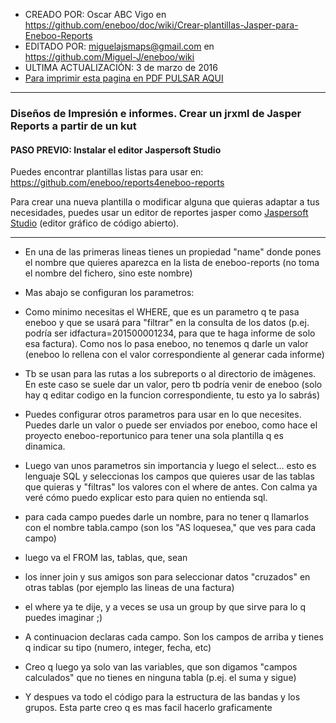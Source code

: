 * CREADO POR: Oscar ABC Vigo en https://github.com/eneboo/doc/wiki/Crear-plantillas-Jasper-para-Eneboo-Reports
* EDITADO POR: miguelajsmaps@gmail.com en https://github.com/Miguel-J/eneboo/wiki
* ULTIMA ACTUALIZACIÓN: 3 de marzo de 2016
* [Para imprimir esta pagina en PDF PULSAR AQUI](https://gitprint.com/Miguel-J/eneboo/wiki/Dise%C3%B1os-de-Impresi%C3%B3n-e-informes%3A-Configurar-archivos-Jasper-Reports)

---

### Diseños de Impresión e informes. Crear un jrxml de Jasper Reports a partir de un kut

#### PASO PREVIO: Instalar el editor Jaspersoft Studio


Puedes encontrar plantillas listas para usar en: https://github.com/eneboo/reports4eneboo-reports

Para crear una nueva plantilla o modificar alguna que quieras adaptar a tus necesidades, puedes usar un editor de reportes jasper como [Jaspersoft Studio](http://community.jaspersoft.com/project/jaspersoft-studio) (editor gráfico de código abierto).

---

- En una de las primeras lineas tienes un propiedad "name" donde pones el nombre que quieres aparezca en la lista de eneboo-reports (no toma el nombre del fichero, sino este nombre)

- Mas abajo se configuran los parametros:

* Como minimo necesitas el WHERE, que es un parametro q te pasa eneboo y que se usará para "filtrar" en la consulta de los datos (p.ej. podría ser idfactura=201500001234, para que te haga informe de solo esa factura). Como nos lo pasa eneboo, no tenemos q darle un valor (eneboo lo rellena con el valor correspondiente al generar cada informe)

* Tb se usan para las rutas a los subreports o al directorio de imàgenes. En este caso se suele dar un valor, pero tb podría venir de eneboo (solo hay q editar codigo en la funcion correspondiente, tu esto ya lo sabrás)

* Puedes configurar otros parametros para usar en lo que necesites. Puedes darle un valor o puede ser enviados por eneboo, como hace el proyecto eneboo-reportunico para tener una sola plantilla q es dinamica.

- Luego van unos parametros sin importancia y luego el select... esto es lenguaje SQL y seleccionas los campos que quieres usar de las tablas que quieras y "filtras" los valores con el where de antes. Con calma ya veré cómo puedo explicar esto para quien no entienda sql.


* para cada campo puedes darle un nombre, para no tener q llamarlos con el nombre tabla.campo (son los "AS loquesea," que ves para cada campo)

* luego va el FROM las, tablas, que, sean

* los inner join y sus amigos son para seleccionar datos "cruzados" en otras tablas (por ejemplo las lineas de una factura)

* el where ya te dije, y a veces se usa un group by que sirve para lo q puedes imaginar ;)

- A continuacion declaras cada campo. Son los campos de arriba y tienes q indicar su tipo (numero, integer, fecha, etc)

- Creo q luego ya solo van las variables, que son digamos "campos calculados" que no tienes en ninguna tabla (p.ej. el suma y sigue)

- Y despues va todo el código para la estructura de las bandas y los grupos. Esta parte creo q es mas facil hacerlo graficamente